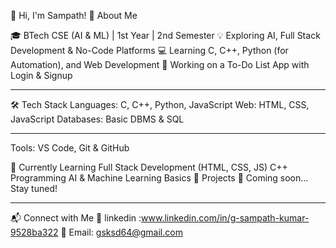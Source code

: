 👋 Hi, I'm Sampath!
🚀 About Me

🎓 BTech CSE (AI & ML) | 1st Year | 2nd Semester
💡 Exploring AI, Full Stack Development & No-Code Platforms
💻 Learning C, C++, Python (for Automation), and Web Development
🔨 Working on a To-Do List App with Login & Signup

-----------------------------------------------------------------------------------------------------------------------------------------------------------------------------------

🛠️ Tech Stack
Languages: C, C++, Python, JavaScript
Web: HTML, CSS, JavaScript
Databases: Basic DBMS & SQL

-----------------------------------------------------------------------------------------------------------------------------------------------------------------------------------
Tools: VS Code, Git & GitHub

🌱 Currently Learning
Full Stack Development (HTML, CSS, JS)
C++ Programming
AI & Machine Learning Basics
📌 Projects
🚧 Coming soon... Stay tuned!

---------------------------------------------------------------------------------------------------------------------------------------------------------------------------------
📬 Connect with Me
💼 linkedin :www.linkedin.com/in/g-sampath-kumar-9528ba322
📧 Email: gsksd64@gmail.com
